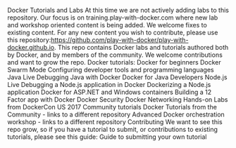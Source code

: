 Docker Tutorials and Labs At this time we are not actively adding labs to this repository. Our focus is on training.play-with-docker.com where new lab and workshop oriented content is being added. We welcome fixes to existing content. For any new content you wish to contribute, please use this repository:https://github.com/play-with-docker/play-with-docker.github.io. This repo contains Docker labs and tutorials authored both by Docker, and by members of the community. We welcome contributions and want to grow the repo. Docker tutorials: Docker for beginners Docker Swarm Mode Configuring developer tools and programming languages Java Live Debugging Java with Docker Docker for Java Developers Node.js Live Debugging a Node.js application in Docker Dockerizing a Node.js application Docker for ASP.NET and Windows containers Building a 12 Factor app with Docker Docker Security Docker Networking Hands-on Labs from DockerCon US 2017 Community tutorials Docker Tutorials from the Community - links to a different repository Advanced Docker orchestration workshop - links to a different repository Contributing We want to see this repo grow, so if you have a tutorial to submit, or contributions to existing tutorials, please see this guide: Guide to submitting your own tutorial